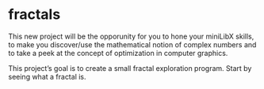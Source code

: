 # fractals

This new project will be the opporunity for you to hone your miniLibX skills, to make
you discover/use the mathematical notion of complex numbers and to take a peek at the
concept of optimization in computer graphics.

This project’s goal is to create a small fractal exploration program. Start by seeing what
a fractal is.
